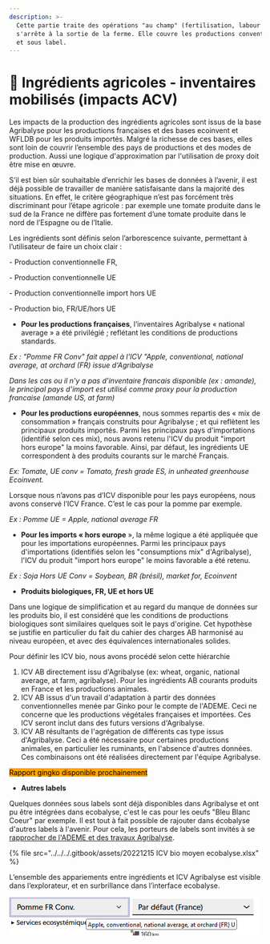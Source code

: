 ```yaml
---
description: >-
  Cette partie traite des opérations "au champ" (fertilisation, labour etc.) et
  s'arrête à la sortie de la ferme. Elle couvre les productions conventionnelles
  et sous label.
---
```


# 🍒 Ingrédients agricoles - inventaires mobilisés (impacts ACV)

Les impacts de la production des ingrédients agricoles sont issus de la base Agribalyse pour les productions françaises et des bases ecoinvent et WFLDB pour les produits importés. Malgré la richesse de ces bases, elles sont loin de couvrir l’ensemble des pays de productions et des modes de production. Aussi une logique d'approximation par l'utilisation de proxy doit être mise en œuvre.

S’il est bien sûr souhaitable d’enrichir les bases de données à l’avenir, il est déjà possible de travailler de manière satisfaisante dans la majorité des situations. En effet, le critère géographique n’est pas forcément très discriminant pour l’étape agricole :  par exemple une tomate produite dans le sud de la France ne diffère pas fortement d’une tomate produite dans le nord de l’Espagne ou de l’Italie.

Les ingrédients sont définis selon l’arborescence suivante, permettant à l’utilisateur de faire un choix clair :

\-          Production conventionnelle FR,

\-          Production conventionnelle UE

\-          Production conventionnelle import hors UE

\-          Production bio, FR/UE/hors UE

* &#x20;**Pour les productions françaises**, l’inventaires Agribalyse « national average » a été privilégié ; reflétant les conditions de productions standards.

_Ex : "Pomme FR Conv" fait appel à l'ICV "Apple, conventional, national average, at orchard (FR) issue d'Agribalyse_&#x20;

_Dans les cas ou il n'y a pas d'inventaire francais disponible (ex : amande), le principal pays d'import est utilisé comme proxy pour la production francaise (amande US, at farm)_

* **Pour les productions européennes**, nous sommes repartis des « mix de consommation » français construits pour Agribalyse ; et qui reflètent les principaux produits importés. Parmi les principaux pays d'importations (identifié selon ces mix), nous avons retenu l'ICV du produit "import hors europe" la moins favorable. Ainsi, par défaut, les ingrédients UE correspondent à des produits courants sur le marché Français.

_Ex: Tomate, UE conv = Tomato, fresh grade ES, in unheated greenhouse Ecoinvent._&#x20;

Lorsque nous n’avons pas d’ICV disponible pour les pays européens, nous avons conservé l’ICV France. C’est le cas pour la pomme par exemple. &#x20;

_Ex : Pomme UE = Apple, national average FR_

* **Pour les imports « hors europe** », la même logique a été appliquée que pour les importations européennes. Parmi les principaux pays d'importations (identifiés selon les "consumptions mix" d'Agribalyse), l'ICV du produit "import hors europe" le moins favorable a été retenu.

_Ex : Soja Hors UE Conv  = Soybean, BR (brésil), market for, Ecoinvent_

* **Produits biologiques, FR, UE et hors UE**

Dans une logique de simplification et au regard du manque de données sur les produits bio, il est considéré que les conditions de productions biologiques sont similaires quelques soit le pays d'origine. Cet hypothèse se justifie en particulier du fait du cahier des charges AB harmonisé au niveau européen, et avec des équivalences internationales solides.&#x20;

Pour définir les ICV bio, nous avons procédé selon cette hiérarchie&#x20;

1. ICV AB directement issu d'Agribalyse (ex: wheat, organic, national average, at farm, agribalyse). Pour les ingrédients AB courants produits en France et les productions animales.
2. ICV AB issus d'un travail d'adaptation à partir des données conventionnelles menée par Ginko pour le compte de l'ADEME. Ceci ne concerne que les productions végétales françaises et importées. Ces ICV seront inclut dans des futurs versions d'Agribalyse.&#x20;
3. ICV AB résultants de l'agrégation de différents cas type issus d'Agribalyse.  Ceci a été nécessaire pour certaines productions animales, en particulier les ruminants, en l'absence d'autres données. Ces combinaisons ont été réalisées directement par l'équipe Agribalyse.&#x20;

<mark style="background-color:orange;">Rapport gingko disponible prochainement</mark>

* **Autres labels**

Quelques données sous labels sont déjà disponibles dans Agribalyse et ont pu être intégrées dans ecobalyse, c'est le cas pour les oeufs "Bleu Blanc Coeur" par exemple. Il est tout à fait possible de rajouter dans écobalyse d'autres labels à l'avenir. Pour cela, les porteurs de labels sont invités à se [rapprocher de l'ADEME et des travaux Agribalyse](../../../impacts-consideres/).&#x20;

{% file src="../../../.gitbook/assets/20221215 ICV bio moyen ecobalyse.xlsx" %}



L’ensemble des appariements entre ingrédients et ICV Agribalyse est visible dans l’explorateur, et en surbrillance dans l’interface ecobalyse.

<img src="../../../.gitbook/assets/image (4) (1).png" alt="" data-size="original">





